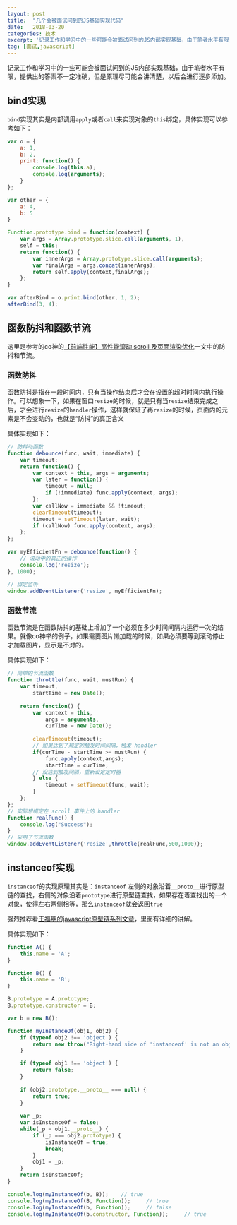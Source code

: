 ```yaml
---
layout: post
title:  "几个会被面试问到的JS基础实现代码"
date:   2018-03-20
categories: 技术
excerpt: '记录工作和学习中的一些可能会被面试问到的JS内部实现基础，由于笔者水平有限，提供出的答案不一定准确，但是原理尽可能会讲清楚，以后会进行逐步添加。bind实现 bind实现其实是内部调用apply或者call来实现对象的this绑定'
tag: [面试,javascript]
---
```


记录工作和学习中的一些可能会被面试问到的JS内部实现基础，由于笔者水平有限，提供出的答案不一定准确，但是原理尽可能会讲清楚，以后会进行逐步添加。

## bind实现

`bind`实现其实是内部调用`apply`或者`call`来实现对象的`this`绑定，具体实现可以参考如下：

```javascript
var o = {
    a: 1,
    b: 2,
    print: function() {
        console.log(this.a);
        console.log(arguments);
    }
};

var other = {
    a: 4,
    b: 5
}

Function.prototype.bind = function(context) {
    var args = Array.prototype.slice.call(arguments, 1),
    self = this;
    return function() {
        var innerArgs = Array.prototype.slice.call(arguments);
        var finalArgs = args.concat(innerArgs);
        return self.apply(context,finalArgs);
    };
}

var afterBind = o.print.bind(other, 1, 2);
afterBind(3, 4);
```

## 函数防抖和函数节流

这里是参考的co神的[【前端性能】高性能滚动 scroll 及页面渲染优化](https://www.cnblogs.com/coco1s/p/5499469.html)一文中的防抖和节流。

### 函数防抖

函数防抖是指在一段时间内，只有当操作结束后才会在设置的超时时间内执行操作。可以想象一下，如果在窗口`resize`的时候，就是只有当`resize`结束完成之后，才会进行`resize`的`handler`操作，这样就保证了再`resize`的时候，页面内的元素是不会变动的，也就是“防抖”的真正含义

具体实现如下：

```javascript
// 防抖动函数
function debounce(func, wait, immediate) {
    var timeout;
    return function() {
        var context = this, args = arguments;
        var later = function() {
            timeout = null;
            if (!immediate) func.apply(context, args);
        };
        var callNow = immediate && !timeout;
        clearTimeout(timeout);
        timeout = setTimeout(later, wait);
        if (callNow) func.apply(context, args);
    };
};
 
var myEfficientFn = debounce(function() {
    // 滚动中的真正的操作
    console.log('resize');
}, 1000);
 
// 绑定监听
window.addEventListener('resize', myEfficientFn);
```

### 函数节流

函数节流是在函数防抖的基础上增加了一个必须在多少时间间隔内运行一次的结果。就像co神举的例子，如果需要图片懒加载的时候，如果必须要等到滚动停止才加载图片，显示是不对的。

具体实现如下：

```javascript
// 简单的节流函数
function throttle(func, wait, mustRun) {
    var timeout,
        startTime = new Date();
 
    return function() {
        var context = this,
            args = arguments,
            curTime = new Date();
 
        clearTimeout(timeout);
        // 如果达到了规定的触发时间间隔，触发 handler
        if(curTime - startTime >= mustRun) {
            func.apply(context,args);
            startTime = curTime;
        // 没达到触发间隔，重新设定定时器
        } else {
            timeout = setTimeout(func, wait);
        }
    };
};
// 实际想绑定在 scroll 事件上的 handler
function realFunc() {
    console.log("Success");
}
// 采用了节流函数
window.addEventListener('resize',throttle(realFunc,500,1000));
```

## instanceof实现

`instanceof`的实现原理其实是：`instanceof` 左侧的对象沿着`__proto__`进行原型链的查找，右侧的对象沿着`prototype`进行原型链查找，如果存在着查找出的一个对象，使得左右两侧相等，那么`instanceof`就会返回`true`

强烈推荐看[王福朋的javascript原型链系列文章](https://www.cnblogs.com/wangfupeng1988/tag/%E5%8E%9F%E5%9E%8B%E9%93%BE/)，里面有详细的讲解。

具体实现如下：

```javascript
function A() {
    this.name = 'A';
}

function B() {
    this.name = 'B';
}

B.prototype = A.prototype;
B.prototype.constructor = B;

var b = new B();

function myInstanceOf(obj1, obj2) {
    if (typeof obj2 !== 'object') {
        return new throw("Right-hand side of 'instanceof' is not an object");
    }

    if (typeof obj1 !== 'object') {
        return false;
    }
    
    if (obj2.prototype.__proto__ === null) {
        return true;
    }
    
    var _p;
    var isInstanceOf = false;
    while(_p = obj1.__proto__) {
        if (_p === obj2.prototype) {
            isInstanceOf = true;
            break;
        }
        obj1 = _p;
    }
    return isInstanceOf;
}

console.log(myInstanceOf(b, B));    // true
console.log(myInstanceOf(B, Function));     // true
console.log(myInstanceOf(b, Function));     // false
console.log(myInstanceOf(b.constructor, Function));     // true
```
